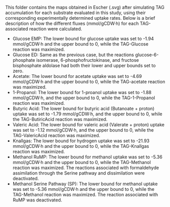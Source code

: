 This folder contains the maps obtained in Escher (.svg) after simulating TAG accumulation for each substrate evaluated in this study, using their corresponding experimentally determined uptake rates. Below is a brief description of how the different fluxes (mmol/gCDW·h) for each TAG-associated reaction were calculated.

- Glucose EMP: The lower bound for glucose uptake was set to -1.94 mmol/gCDW·h and the upper bound to 0, while the TAG-Glucose reaction was maximized.
- Glucose ED: Same as the previous case, but the reactions glucose-6-phosphate isomerase, 6-phosphofructokinase, and fructose bisphosphate aldolase had both their lower and upper bounds set to zero.
- Acetate: The lower bound for acetate uptake was set to -4.69 mmol/gCDW·h and the upper bound to 0, while the TAG-acetate reaction was maximized.
- 1-Propanol: The lower bound for 1-proanol uptake was set to -1.88 mmol/gCDW·h, and the upper bound to 0, while the TAG-1-Propanol reaction was maximized.
- Butyric Acid: The lower bound for butyric acid (Butanoate + proton) uptake was set to -1.79 mmol/gCDW·h, and the upper bound to 0, while the TAG-ButiricAcid reaction was maximized.
- Valeric Acid: The lower bound for valeric acid (Valerate + proton) uptake was set to -1.12 mmol/gCDW·h, and the upper bound to 0, while the TAG-ValericAcid reaction was maximized.
- Knallgas: The lower bound for hydrogen uptake was set to -21.93 mmol/gCDW·h and the upper bound to 0, while the TAG-Knallgas reaction was maximized.
- Methanol RuMP: The lower bound for methanol uptake was set to -5.36 mmol/gCDW·h and the upper bound to 0, while the TAG-Methanol reaction was maximized. The reactions associated with formaldehyde assimilation through the Serine pathway and dissimilation were deactivated.
- Methanol Serine Pathway (SP): The lower bound for methanol uptake was set to -5.36 mmol/gCDW·h and the upper bound to 0, while the TAG-Methanol reaction was maximized. The reaction associated with RuMP was deactivated.




